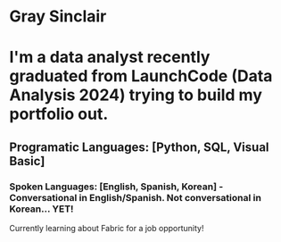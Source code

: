 # Gray Sinclair

# I'm a data analyst recently graduated from LaunchCode (Data Analysis 2024) trying to build my portfolio out. 

## Programatic Languages: [Python, SQL, Visual Basic]
### Spoken Languages: [English, Spanish, Korean] - Conversational in English/Spanish. Not conversational in Korean... YET!




Currently learning about Fabric for a job opportunity!

<!--
ignore this
-->


